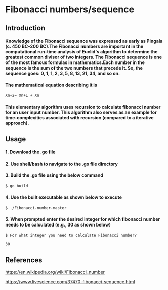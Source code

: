 # Fibonacci numbers/sequence

## Introduction

#### Knowledge of the Fibonacci sequence was expressed as early as Pingala (c. 450 BC–200 BC).The Fibonacci numbers are important in the computational run-time analysis of Euclid's algorithm to determine the greatest common divisor of two integers.  The Fibonacci sequence is one of the most famous formulas in mathematics.Each number in the sequence is the sum of the two numbers that precede it. So, the sequence goes: 0, 1, 1, 2, 3, 5, 8, 13, 21, 34, and so on. 

#### The mathematical equation describing it is 
```
Xn+2= Xn+1 + Xn
```
#### This elementary algorithm uses recursion to calculate fibonacci number for an user input number. This algorithm also serves as an example for time-complexities associated with recursion (compared to a iterative approach). 

## Usage

#### 1. Download the .go file

#### 2. Use shell/bash to navigate to the .go file directory 

#### 3. Build the .go file using the below command 
```
$ go build

```
#### 4. Use the built executable as shown below to execute

```
$ ./Fibonacci-number-master

```

#### 5. When prompted enter the desired integer for which fibonacci number needs to be calculated (e.g., 30 as shown below)

```
$ For what integer you need to calculate Fibonacci number? 

30
```

## References

https://en.wikipedia.org/wiki/Fibonacci_number

https://www.livescience.com/37470-fibonacci-sequence.html
